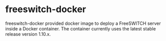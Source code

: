# freeswitch-docker
freeswitch-docker provided docker image to deploy a FreeSWITCH server inside a Docker container. The container currently uses the latest stable release version 1.10.x. 
